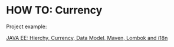 # HOW TO: Currency


Project example:

[JAVA EE: Hierchy, Currency, Data Model, Maven, Lombok and i18n	](/assets/_projects/java/BankAccount_Hierchy_Currency_i18n/)